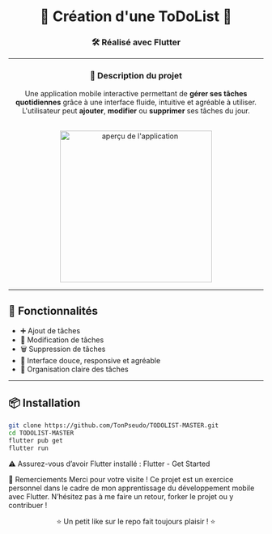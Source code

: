 <div align="center">

# 📝 Création d'une ToDoList 📝

### 🛠️ Réalisé avec **Flutter**

---

### 📱 Description du projet

Une application mobile interactive permettant de **gérer ses tâches quotidiennes** grâce à une interface fluide, intuitive et agréable à utiliser.  
L'utilisateur peut **ajouter**, **modifier** ou **supprimer** ses tâches du jour.

<br>

<img src="assets/todolist_preview.png" alt="aperçu de l'application" width="300"/>

</div>

---

## 🚀 Fonctionnalités

- ➕ Ajout de tâches  
- 📝 Modification de tâches  
- 🗑️ Suppression de tâches  
- 💜 Interface douce, responsive et agréable  
- 🔔 Organisation claire des tâches  

---

## 📦 Installation

```bash
git clone https://github.com/TonPseudo/TODOLIST-MASTER.git
cd TODOLIST-MASTER
flutter pub get
flutter run
```
⚠️ Assurez-vous d’avoir Flutter installé : Flutter - Get Started

🙌 Remerciements
Merci pour votre visite ! Ce projet est un exercice personnel dans le cadre de mon apprentissage du développement mobile avec Flutter.
N’hésitez pas à me faire un retour, forker le projet ou y contribuer !

<div align="center">
⭐ Un petit like sur le repo fait toujours plaisir ! ⭐

</div> 
